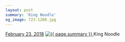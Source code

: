 ```yaml
---
layout: post
summary: 'King Noodle'
og_image: 723-1280.jpg
---
```


<p>
  <time>
    <a href="/723">February 23, 2018</a>
  </time>
  <a href="/723">
    <img src="{{ site.assets_url }}/723-640.jpg" srcset="{{ site.assets_url }}/723-320.jpg 320w, {{ site.assets_url }}/723-640.jpg 640w, {{ site.assets_url }}/723-960.jpg 960w, {{ site.assets_url }}/723-1280.jpg 1280w" sizes="(min-width: 700px) 50vw, calc(100vw - 2rem)" alt="{{ page.summary }}" />
  </a>
  <span>King Noodle</span>
</p>

